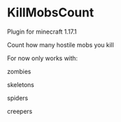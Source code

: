 # KillMobsCount
 
Plugin for minecraft 1.17.1


Count how many hostile mobs you kill


For now only works with: 

zombies

skeletons

spiders

creepers

